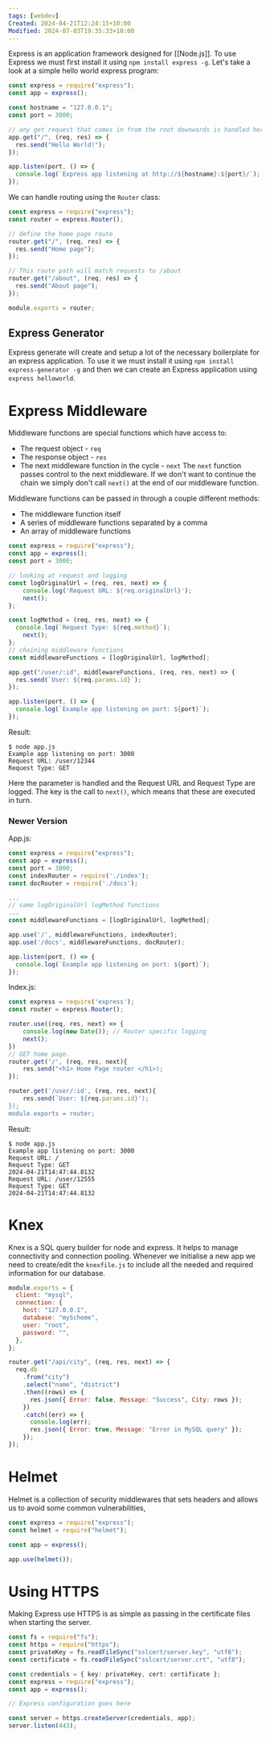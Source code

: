 ```yaml
---
tags: [webdev]
Created: 2024-04-21T12:24:15+10:00
Modified: 2024-07-03T19:35:33+10:00
---
```

Express is an application framework designed for [[Node.js]]. To use Express we must first install it using `npm install express -g`. Let's take a look at a simple hello world express program:
```javascript
const express = require("express");
const app = express();

const hostname = "127.0.0.1";
const port = 3000;

// any get request that comes in from the root downwards is handled here
app.get("/", (req, res) => {
  res.send("Hello World!");
});

app.listen(port, () => {
  console.log(`Express app listening at http://${hostname}:${port}/`);
});
```
We can handle routing using the `Router` class:
```javascript
const express = require("express");
const router = express.Router();

// define the home page route
router.get("/", (req, res) => {
  res.send("Home page");
});

// This route path will match requests to /about
router.get("/about", (req, res) => {
  res.send("About page");
});

module.exports = router;
```
## Express Generator
Express generate will create and setup a lot of the necessary boilerplate for an express application. To use it we must install it using `npm install express-generator -g` and then we can create an Express application using `express helloworld`.

# Express Middleware
Middleware functions are special functions which have access to:
- The request object - `req`
- The response object - `res`
- The next middleware function in the cycle - `next`
The `next` function passes control to the next middleware. If we don't want to continue the chain we simply don't call `next()` at the end of our middleware function.

Middleware functions can be passed in through a couple different methods:
- The middleware function itself
- A series of middleware functions separated by a comma
- An array of middleware functions
```javascript
const express = require("express");
const app = express();
const port = 3000;

// looking at request and logging
const logOriginalUrl = (req, res, next) => {
	console.log('Request URL: ${req.originalUrl}');
	next();
};

const logMethod = (req, res, next) => {
  console.log(`Request Type: ${req.method}`);
    next();
};
// chaining middleware functions
const middlewareFunctions = [logOriginalUrl, logMethod];

app.get("/user/:id", middlewareFunctions, (req, res, next) => {
  res.send(`User: ${req.params.id}`);
});

app.listen(port, () => {
  console.log(`Example app listening on port: ${port}`);
});
```
Result: 
```
$ node app.js
Example app listening on port: 3000
Request URL: /user/12344
Request Type: GET
```
Here the parameter is handled and the Request URL and Request Type are logged. The key is the call to `next()`, which means that these are executed in turn.

### Newer Version
App.js:
```javascript
const express = require("express");
const app = express();
const port = 3000;
const indexRouter = require('./index');
const docRouter = require('./docs');

...
// same logOriginalUrl logMethod functions
...
const middlewareFunctions = [logOriginalUrl, logMethod];

app.use('/', middlewareFunctions, indexRouter);
app.use('/docs', middlewareFunctions, docRouter);

app.listen(port, () => {
  console.log(`Example app listening on port: ${port}`);
});
```
Index.js:
```javascript
const express = require('express');
const router = express.Router();

router.use((req, res, next) => {
	console.log(new Date()); // Router specific logging
	next();
})
// GET home page.
router.get('/', (req, res, next){
	res.send("<h1> Home Page router </h1>);
});

router.get('/user/:id', (req, res, next){
	res.send(`User: ${req.params.id}');
});
module.exports = router;
```
Result: 
```
$ node app.js
Example app listening on port: 3000
Request URL: /
Request Type: GET
2024-04-21T14:47:44.8132
Request URL: /user/12555
Request Type: GET
2024-04-21T14:47:44.8132
```
# Knex
Knex is a SQL query builder for node and express. It helps to manage connectivity and connection pooling. Whenever we initialise a new app we need to create/edit the `knexfile.js` to include all the needed and required information for our database.
```js
module.exports = {
  client: "mysql",
  connection: {
    host: "127.0.0.1",
    database: "myScheme",
    user: "root",
    password: "",
  },
};
```
```js
router.get("/api/city", (req, res, next) => {
  req.db
    .from("city")
    .select("name", "district")
    .then((rows) => {
      res.json({ Error: false, Message: "Success", City: rows });
    })
    .catch((err) => {
      console.log(err);
      res.json({ Error: true, Message: "Error in MySQL query" });
    });
});
```
# Helmet 
Helmet is a collection of security middlewares that sets headers and allows us to avoid some common vulnerabilities,
```js
const express = require("express");
const helmet = require("helmet");

const app = express();

app.use(helmet());
```

# Using HTTPS
Making Express use HTTPS is as simple as passing in the certificate files when starting the server.
```ts
const fs = require("fs");
const https = require("https");
const privateKey = fs.readFileSync("sslcert/server.key", "utf8");
const certificate = fs.readFileSync("sslcert/server.crt", "utf8");

const credentials = { key: privateKey, cert: certificate };
const express = require("express");
const app = express();

// Express configuration goes here

const server = https.createServer(credentials, app);
server.listen(443);
```